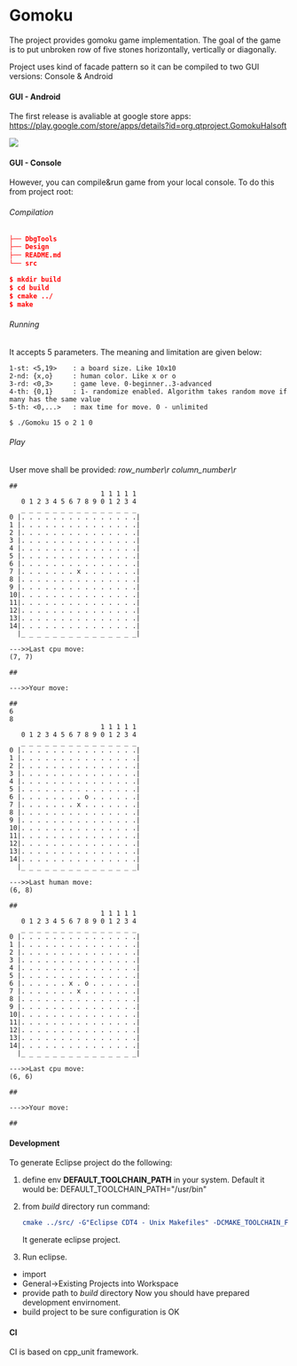 # Gomoku
The project provides gomoku game implementation.
The goal of the game is to put unbroken row of five stones horizontally, vertically or diagonally.

Project uses kind of facade pattern so it can be compiled to two GUI versions: Console & Android 

#### GUI - Android
The first release is avaliable at google store apps:
https://play.google.com/store/apps/details?id=org.qtproject.GomokuHalsoft

![](Design/intro.png)  

#### GUI - Console
However, you can compile&run game from your local console.
To do this from project root:

###### Compilation
~~~cmake
├── DbgTools
├── Design
├── README.md
└── src

$ mkdir build
$ cd build
$ cmake ../
$ make
~~~
###### Running
It accepts 5 parameters. The meaning and limitation are given below:

	1-st: <5,19>	: a board size. Like 10x10
	2-nd: {x,o}		: human color. Like x or o
	3-rd: <0,3>		: game leve. 0-beginner..3-advanced
	4-th: {0,1}		: 1- randomize enabled. Algorithm takes random move if many has the same value
	5-th: <0,...>	: max time for move. 0 - unlimited
	
	$ ./Gomoku 15 o 2 1 0
###### Play
User move shall be provided: *row_number\r column_number\r*

	##
						   1 1 1 1 1 
	   0 1 2 3 4 5 6 7 8 9 0 1 2 3 4 
	   _ _ _ _ _ _ _ _ _ _ _ _ _ _ _
	0 |. . . . . . . . . . . . . . .|
	1 |. . . . . . . . . . . . . . .|
	2 |. . . . . . . . . . . . . . .|
	3 |. . . . . . . . . . . . . . .|
	4 |. . . . . . . . . . . . . . .|
	5 |. . . . . . . . . . . . . . .|
	6 |. . . . . . . . . . . . . . .|
	7 |. . . . . . . x . . . . . . .|
	8 |. . . . . . . . . . . . . . .|
	9 |. . . . . . . . . . . . . . .|
	10|. . . . . . . . . . . . . . .|
	11|. . . . . . . . . . . . . . .|
	12|. . . . . . . . . . . . . . .|
	13|. . . . . . . . . . . . . . .|
	14|. . . . . . . . . . . . . . .|
	  |_ _ _ _ _ _ _ _ _ _ _ _ _ _ _|
	
	--->>Last cpu move:
	(7, 7)
	
	##
	
	--->>Your move:
	
	##
	6 
	8
						   1 1 1 1 1 
	   0 1 2 3 4 5 6 7 8 9 0 1 2 3 4 
	   _ _ _ _ _ _ _ _ _ _ _ _ _ _ _
	0 |. . . . . . . . . . . . . . .|
	1 |. . . . . . . . . . . . . . .|
	2 |. . . . . . . . . . . . . . .|
	3 |. . . . . . . . . . . . . . .|
	4 |. . . . . . . . . . . . . . .|
	5 |. . . . . . . . . . . . . . .|
	6 |. . . . . . . . o . . . . . .|
	7 |. . . . . . . x . . . . . . .|
	8 |. . . . . . . . . . . . . . .|
	9 |. . . . . . . . . . . . . . .|
	10|. . . . . . . . . . . . . . .|
	11|. . . . . . . . . . . . . . .|
	12|. . . . . . . . . . . . . . .|
	13|. . . . . . . . . . . . . . .|
	14|. . . . . . . . . . . . . . .|
	  |_ _ _ _ _ _ _ _ _ _ _ _ _ _ _|
	
	--->>Last human move:
	(6, 8)
	
	##
						   1 1 1 1 1 
	   0 1 2 3 4 5 6 7 8 9 0 1 2 3 4 
	   _ _ _ _ _ _ _ _ _ _ _ _ _ _ _
	0 |. . . . . . . . . . . . . . .|
	1 |. . . . . . . . . . . . . . .|
	2 |. . . . . . . . . . . . . . .|
	3 |. . . . . . . . . . . . . . .|
	4 |. . . . . . . . . . . . . . .|
	5 |. . . . . . . . . . . . . . .|
	6 |. . . . . . x . o . . . . . .|
	7 |. . . . . . . x . . . . . . .|
	8 |. . . . . . . . . . . . . . .|
	9 |. . . . . . . . . . . . . . .|
	10|. . . . . . . . . . . . . . .|
	11|. . . . . . . . . . . . . . .|
	12|. . . . . . . . . . . . . . .|
	13|. . . . . . . . . . . . . . .|
	14|. . . . . . . . . . . . . . .|
	  |_ _ _ _ _ _ _ _ _ _ _ _ _ _ _|
	
	--->>Last cpu move:
	(6, 6)
	
	##
	
	--->>Your move:
	
	##

#### Development
To generate Eclipse project do the following:
1. define env **DEFAULT_TOOLCHAIN_PATH** in your system. Default it would be: DEFAULT_TOOLCHAIN_PATH="/usr/bin"
2. from *build* directory run command:
	~~~cmake
	cmake ../src/ -G"Eclipse CDT4 - Unix Makefiles" -DCMAKE_TOOLCHAIN_FILE="../cmake/toolchain-gcc-default.cmake"
	~~~

	It generate eclipse project.

3. Run eclipse. 
  * import
  * General->Existing Projects into Workspace
  * provide path to *build* directory
	Now you should have prepared development envirnoment.
  * build project to be sure configuration is OK

#### CI
CI is based on cpp_unit framework. 